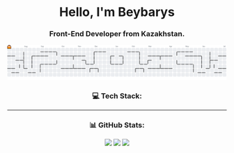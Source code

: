 

<h1 align="center">Hello, I'm <strong>Beybarys</strong></h1>

<h3 align="center"><strong>Front-End Developer</strong> from Kazakhstan.</h3>

<p align="center">
  <picture>
    <source media="(prefers-color-scheme: dark)" srcset="https://raw.githubusercontent.com/lackoftalentt/lackoftalentt/output/pacman-contribution-graph-dark.svg">
    <source media="(prefers-color-scheme: light)" srcset="https://raw.githubusercontent.com/lackoftalentt/lackoftalentt/output/pacman-contribution-graph.svg">
    <img alt="pacman contribution graph" src="https://raw.githubusercontent.com/lackoftalentt/lackoftalentt/output/pacman-contribution-graph.svg">
  </picture>
</p>

<h3 align="center">💻 Tech Stack:</h3>

<p align="center">
 
</p>

---

<h3 align="center">📊 GitHub Stats:</h3>

<p align="center">
        <img src="https://github-readme-stats.vercel.app/api?username=lackoftalentt&theme=shadow_blue&hide_border=false&include_all_commits=true&count_private=true" />     
        <img src="https://github-readme-streak-stats.herokuapp.com/?user=lackoftalentt&theme=shadow_blue&hide_border=false" />
        <img src="https://github-readme-stats.vercel.app/api/top-langs/?username=lackoftalentt&theme=shadow_blue&hide_border=false&include_all_commits=true&count_private=true&layout=compact" />
</p>

